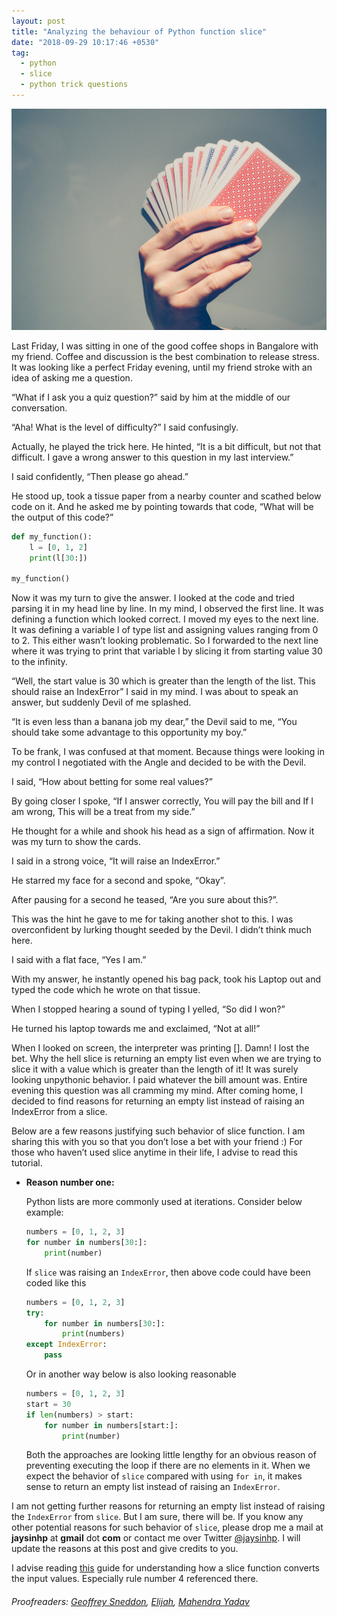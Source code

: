 ```yaml
---
layout: post
title: "Analyzing the behaviour of Python function slice"
date: "2018-09-29 10:17:46 +0530"
tag:
  - python
  - slice
  - python trick questions
---
```



![Title Image](/assets/images/python_slice_function/title_image.jpg)

Last Friday, I was sitting in one of the good coffee shops in Bangalore with my
friend. Coffee and discussion is the best combination to release stress. It was
looking like a perfect Friday evening, until my friend stroke with an idea of
asking me a question.

“What if I ask you a quiz question?” said by him at the middle of our
conversation.

“Aha! What is the level of difficulty?” I said confusingly.

Actually, he played the trick here. He hinted, “It is a bit difficult, but not
that difficult. I gave a wrong answer to this question in my last interview.”

I said confidently, “Then please go ahead.”

He stood up, took a tissue paper from a nearby counter and scathed below code on
it. And he asked me by pointing towards that code, “What will be the output of
this code?”

```python
def my_function():
    l = [0, 1, 2]
    print(l[30:])

my_function()
```

Now it was my turn to give the answer. I looked at the code and tried parsing it
in my head line by line. In my mind, I observed the first line. It was defining
a function which looked correct. I moved my eyes to the next line. It was
defining a variable l of type list and assigning values ranging from 0 to 2.
This either wasn’t looking problematic. So I forwarded to the next line where it
was trying to print that variable l by slicing it from starting value 30 to the
infinity.

“Well, the start value is 30 which is greater than the length of the list. This
should raise an IndexError” I said in my mind. I was about to speak an answer,
but suddenly Devil of me splashed.

“It is even less than a banana job my dear,” the Devil said to me, “You should
take some advantage to this opportunity my boy.”

To be frank, I was confused at that moment. Because things were looking in my
control I negotiated with the Angle and decided to be with the Devil.

I said, “How about betting for some real values?”

By going closer I spoke, “If I answer correctly, You will pay the bill and If I
am wrong, This will be a treat from my side.”

He thought for a while and shook his head as a sign of affirmation. Now it was
my turn to show the cards.

I said in a strong voice, “It will raise an IndexError.”

He starred my face for a second and spoke, “Okay”.

After pausing for a second he teased, “Are you sure about this?”.

This was the hint he gave to me for taking another shot to this. I was
overconfident by lurking thought seeded by the Devil. I didn’t think much here.

I said with a flat face, “Yes I am.”

With my answer, he instantly opened his bag pack, took his Laptop out and typed
the code which he wrote on that tissue.

When I stopped hearing a sound of typing I yelled, “So did I won?”

He turned his laptop towards me and exclaimed, “Not at all!”

When I looked on screen, the interpreter was printing []. Damn! I lost the bet.
Why the hell slice is returning an empty list even when we are trying to slice
it with a value which is greater than the length of it! It was surely looking
unpythonic behavior. I paid whatever the bill amount was. Entire evening this
question was all cramming my mind. After coming home, I decided to find reasons
for returning an empty list instead of raising an IndexError from a slice.

Below are a few reasons justifying such behavior of slice function. I am sharing
this with you so that you don’t lose a bet with your friend :) For those who
haven’t used slice anytime in their life, I advise to read this tutorial.

* **Reason number one:**

  Python lists are more commonly used at iterations. Consider below example:

  ```python
  numbers = [0, 1, 2, 3]
  for number in numbers[30:]:
      print(number)
  ```

  If `slice` was raising an `IndexError`, then above code could have been coded
  like this

  ```python
  numbers = [0, 1, 2, 3]
  try:
      for number in numbers[30:]:
          print(numbers)
  except IndexError:
      pass
  ```

  Or in another way below is also looking reasonable

  ```python
  numbers = [0, 1, 2, 3]
  start = 30
  if len(numbers) > start:
      for number in numbers[start:]:
          print(number)
  ```

  Both the approaches are looking little lengthy for an obvious reason of
  preventing executing the loop if there are no elements in it. When we expect
  the behavior of `slice` compared with using `for in`, it makes sense to return
  an empty list instead of raising an `IndexError`.

I am not getting further reasons for returning an empty list instead of raising
the `IndexError` from `slice`. But I am sure, there will be. If you know any
other potential reasons for such behavior of `slice`, please drop me a mail at
**jaysinhp** at **gmail** dot **com** or contact me over Twitter [@jaysinhp][3].
I will update the reasons at this post and give credits to you.


I advise reading [this][2] guide for understanding how a slice function converts
the input values. Especially rule number 4 referenced there.


###### Proofreaders: [Geoffrey Sneddon](https://github.com/gsnedders), [Elijah](https://mailto:thyarmageddon@gmail.com), [Mahendra Yadav](mailto:mahendra.k12@gmail.com)

[1]: https://docs.python.org/3.7/tutorial/introduction.html#lists
[2]: https://docs.python.org/3.7/library/stdtypes.html#sequence-types-list-tuple-range
[3]: https://twitter.com/jaysinhp
